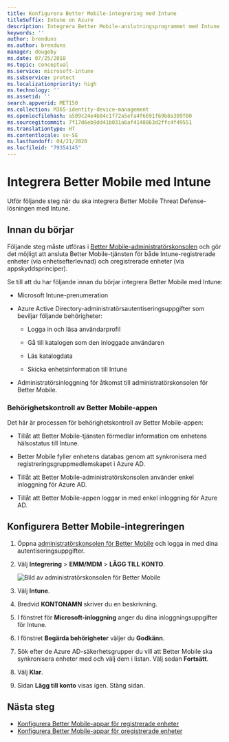 ```yaml
---
title: Konfigurera Better Mobile-integrering med Intune
titleSuffix: Intune on Azure
description: Integrera Better Mobile-anslutningsprogrammet med Intune
keywords: ''
author: brenduns
ms.author: brenduns
manager: dougeby
ms.date: 07/25/2018
ms.topic: conceptual
ms.service: microsoft-intune
ms.subservice: protect
ms.localizationpriority: high
ms.technology: ''
ms.assetid: ''
search.appverid: MET150
ms.collection: M365-identity-device-management
ms.openlocfilehash: a509c24e4b84c1f72a5efa4f6691f69b8a309f00
ms.sourcegitcommit: 7f17d6eb9dd41b031a6af4148863d2ffc4f49551
ms.translationtype: HT
ms.contentlocale: sv-SE
ms.lasthandoff: 04/21/2020
ms.locfileid: "79354145"
---
```

# <a name="integrate-better-mobile-with-intune"></a>Integrera Better Mobile med Intune

Utför följande steg när du ska integrera Better Mobile Threat Defense-lösningen med Intune.

## <a name="before-you-begin"></a>Innan du börjar

Följande steg måste utföras i [Better Mobile-administratörskonsolen](https://aad.bmobi.net) och gör det möjligt att ansluta Better Mobile-tjänsten för både Intune-registrerade enheter (via enhetsefterlevnad) och oregistrerade enheter (via appskyddsprinciper).

Se till att du har följande innan du börjar integrera Better Mobile med Intune:

- Microsoft Intune-prenumeration

- Azure Active Directory-administratörsautentiseringsuppgifter som beviljar följande behörigheter:

  - Logga in och läsa användarprofil

  - Gå till katalogen som den inloggade användaren

  - Läs katalogdata

  - Skicka enhetsinformation till Intune

- Administratörsinloggning för åtkomst till administratörskonsolen för Better Mobile.

### <a name="better-mobile-app-authorization"></a>Behörighetskontroll av Better Mobile-appen

Det här är processen för behörighetskontroll av Better Mobile-appen:

- Tillåt att Better Mobile-tjänsten förmedlar information om enhetens hälsostatus till Intune.

- Better Mobile fyller enhetens databas genom att synkronisera med registreringsgruppmedlemskapet i Azure AD.

- Tillåt att Better Mobile-administratörskonsolen använder enkel inloggning för Azure AD.

- Tillåt att Better Mobile-appen loggar in med enkel inloggning för Azure AD.

## <a name="to-set-up-better-mobile-integration"></a>Konfigurera Better Mobile-integreringen

1. Öppna [administratörskonsolen för Better Mobile](https://aad.bmobi.net) och logga in med dina autentiseringsuppgifter.
2. Välj **Integrering** > **EMM/MDM** > **LÄGG TILL KONTO**.

     ![Bild av administratörskonsolen för Better Mobile](./media/better-mobile-mtd-connector-integration/better_mobile_console.png)

3. Välj **Intune**.
4. Bredvid **KONTONAMN** skriver du en beskrivning.
5. I fönstret för **Microsoft-inloggning** anger du dina inloggningsuppgifter för Intune.
6. I fönstret **Begärda behörigheter** väljer du **Godkänn**.
7. Sök efter de Azure AD-säkerhetsgrupper du vill att Better Mobile ska synkronisera enheter med och välj dem i listan. Välj sedan **Fortsätt**.
8. Välj **Klar**.
9. Sidan **Lägg till konto** visas igen. Stäng sidan.

## <a name="next-steps"></a>Nästa steg

- [Konfigurera Better Mobile-appar för registrerade enheter](mtd-apps-ios-app-configuration-policy-add-assign.md)
- [Konfigurera Better Mobile-appar för oregistrerade enheter](mtd-add-apps-unenrolled-devices.md)
